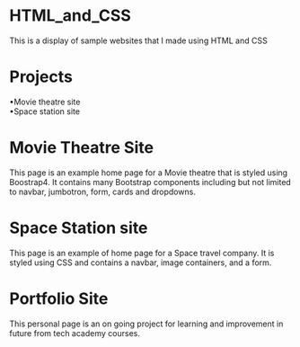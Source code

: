 # HTML_and_CSS
 This is a display of sample websites that I made using HTML and CSS

# Projects
 •Movie theatre site<br>
 •Space station site

# Movie Theatre Site
 This page is an example home page for a Movie theatre that is styled using Boostrap4. It contains many Bootstrap components including but not limited to navbar, jumbotron, form, cards and dropdowns.
 
# Space Station site
 This page is an example of home page for a Space travel company. It is styled using CSS and contains a navbar, image containers, and a form.

# Portfolio Site
 This personal page is an on going project for learning and improvement in future from tech academy courses. 
